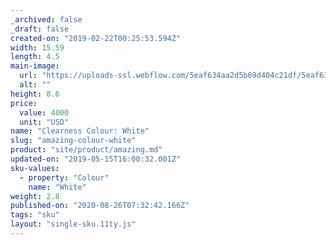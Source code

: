 ```yaml
---
_archived: false
_draft: false
created-on: "2019-02-22T00:25:53.594Z"
width: 15.59
length: 4.5
main-image:
  url: "https://uploads-ssl.webflow.com/5eaf634aa2d5b69d404c21df/5eaf634aa2d5b69b234c2257_store-item-2.jpg"
  alt: ""
height: 8.6
price:
  value: 4000
  unit: "USD"
name: "Clearness Colour: White"
slug: "amazing-colour-white"
product: "site/product/amazing.md"
updated-on: "2019-05-15T16:00:32.001Z"
sku-values:
  - property: "Colour"
    name: "White"
weight: 2.8
published-on: "2020-08-26T07:32:42.166Z"
tags: "sku"
layout: "single-sku.11ty.js"
---
```



